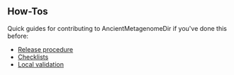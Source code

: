 ## How-Tos

Quick guides for contributing to AncientMetagenomeDir if you've done this before:

- [Release procedure](docs/contributing/release-procedure.md)
- [Checklists](docs/contributing/checklists.md)
- [Local validation](docs/contributing/local-validation.md)
